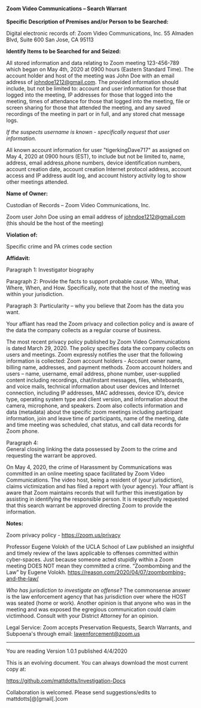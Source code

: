 #### Zoom Video Communications – Search Warrant

**Specific Description of Premises and/or Person to be Searched:** 

Digital electronic records of:
Zoom Video Communications, Inc.
55 Almaden Blvd, Suite 600
San Jose, CA 95113

**Identify Items to be Searched for and Seized:**


All stored information and data relating to Zoom meeting 123-456-789 which began on May 4th, 2020 at 0900 hours (Eastern Standard Time).  The account holder and host of the meeting was John Doe with an email address of johndoe1212@gmail.com.  The provided information should include, but not be limited to: account and user information for those that logged into the meeting, IP addresses for those that logged into the meeting, times of attendance for those that logged into the meeting, file or screen sharing for those that attended the meeting, and any saved recordings of the meeting in part or in full, and any stored chat message logs.

*If the suspects username is known - specifically request that user information.*

All known account information for user "tigerkingDave717" as assigned on May 4, 2020 at 0900 hours (EST), to include but not be limited to, name, address, email address,phone numbers, device identification numbers, account creation date, account creation Internet protocol address, account access and IP address audit log, and account history activity log to show other meetings attended.

**Name of Owner:**

Custodian of Records – Zoom Video Communications, Inc.

Zoom user John Doe using an email address of johndoe1212@gmail.com (this should be the host of the meeting)

**Violation of:**

Specific crime and PA crimes code section

**Affidavit:**

Paragraph 1:
	Investigator biography

Paragraph 2:
	Provide the facts to support probable cause.  Who, What, Where, When, and How.
	Specifically, note that the host of the meeting was within your jurisdiction.

Paragraph 3: 
	Particularity – why you believe that Zoom has the data you want.

Your affiant has read the Zoom privacy and collection policy and is aware of the data the company collects as a regular course of business.
	
The most recent privacy policy published by Zoom Video Communications is dated March 29, 2020.  The policy specifies data the company collects on users and meetings.  Zoom expressly notifies the user that the following information is collected:
Zoom account holders - Account owner name, billing name, addresses, and payment methods.
Zoom account holders and users – name, username, email address, phone number, user-supplied content including recordings, chat/instant messages, files, whiteboards, and voice mails, technical information about user devices and Internet connection, including IP addresses, MAC addresses, device ID’s, device type, operating system type and client version, and information about the camera, microphone, and speakers.
Zoom also collects information and data (metadata) about the specific zoom meetings including participant information, join and leave time of participants, name of the meeting, date and time meeting was scheduled, chat status, and call data records for Zoom phone.

Paragraph 4:  
	General closing linking the data possessed by Zoom to the crime and requesting the warrant be approved.

On May 4, 2020, the crime of Harassment by Communications was committed in an online meeting space facilitated by Zoom Video Communications.  The video host, being a resident of (your jurisdiction), claims victimization and has filed a report with (your agency).  Your affiant is aware that Zoom maintains records that will further this investigation by assisting in identifying the responsible person.  It is respectfully requested that this search warrant be approved directing Zoom to provide the information.

**Notes:**

Zoom privacy policy - https://zoom.us/privacy

Professor Eugene Volokh of the UCLA School of Law published an insightful and timely review of the laws applicable to offenses committed within cyber-spaces.  Just because someone acted stupidly within a Zoom meeting DOES NOT mean they committed a crime.
“Zoombombing and the Law” by Eugene Volokh.  https://reason.com/2020/04/07/zoombombing-and-the-law/

*_Who has jurisdiction to investigate an offense?_*  The commonsense answer is the law enforcement agency that has jurisdiction over where the HOST was seated (home or work).  Another opinion is that anyone who was in the meeting and was exposed the egregious communication could claim victimhood.   Consult with your District Attorney for an opinion.  

Legal Service:
Zoom accepts Preservation Requests, Search Warrants, and Subpoena's through email:  lawenforcement@zoom.us

---

You are reading Version 1.0.1 published 4/4/2020

This is an evolving document.  You can always download the most current copy at:

https://github.com/mattdotts/Investigation-Docs

Collaboration is welcomed.  Please send suggestions/edits to mattdotts[@]gmail[.]com

